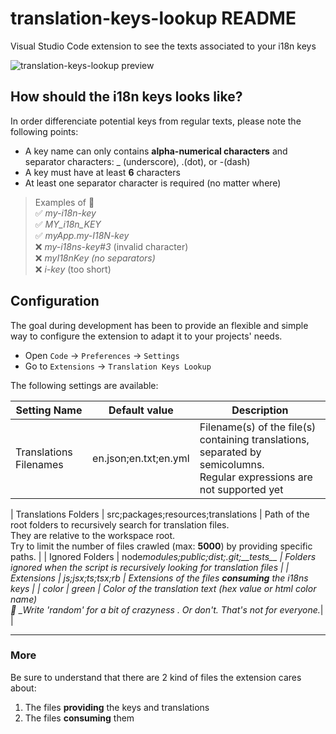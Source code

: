 # translation-keys-lookup README

Visual Studio Code extension to see the texts associated to your i18n keys

![translation-keys-lookup preview](https://i.imgur.com/Adm2loZ.png)

## How should the i18n keys looks like?

In order differenciate potential keys from regular texts, please note the following points:

- A key name can only contains **alpha-numerical characters** and separator characters: \_ (underscore), .(dot), or -(dash)
- A key must have at least **6** characters
- At least one separator character is required (no matter where)

> Examples of 🔑  
>  ✅ _my-i18n-key_  
>  ✅ _MY_i18n_KEY_  
>  ✅ _myApp.my-I18N-key_  
>  ❌ _my-i18ns-key#3_ (invalid character)  
>  ❌ _myI18nKey_ _(no separators)_  
>  ❌ _i-key_ (too short)

## Configuration

The goal during development has been to provide an flexible and simple way to configure the extension to adapt it to your projects' needs.

- Open `Code` -> `Preferences` -> `Settings`
- Go to `Extensions` -> `Translation Keys Lookup`

The following settings are available:

| Setting Name           | Default value         | Description                                                                                                                  |
| ---------------------- | --------------------- | ---------------------------------------------------------------------------------------------------------------------------- |
| Translations Filenames | en.json;en.txt;en.yml | Filename(s) of the file(s) containing translations, separated by semicolumns. <br/>Regular expressions are not supported yet |
|
Translations Folders | src;packages;resources;translations | Path of the root folders to recursively search for translation files.<br/>They are relative to the workspace root.<br/>Try to limit the number of files crawled (max: **5000**) by providing specific paths. |
| Ignored Folders | node*modules;public;dist;.git;\_\_tests\_\_ | Folders ignored when the script is recursively looking for translation files |
| Extensions | js;jsx;ts;tsx;rb | Extensions of the files **consuming** the i18ns keys |
| color | green | Color of the translation text (hex value or html color name) <br/>🤪 \_Write 'random' for a bit of crazyness . Or don't. That's not for everyone.*| |

---

### More

Be sure to understand that there are 2 kind of files the extension cares about:

1. The files **providing** the keys and translations
2. The files **consuming** them
